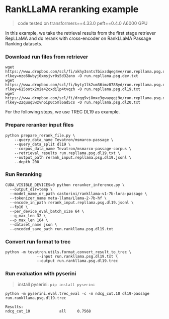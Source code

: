 # RankLLaMA reranking example

> code tested on transformers==4.33.0 peft==0.4.0 A6000 GPU

In this example, we take the retrieval results from the first stage retriever RepLLaMA and do rerank with cross-encoder on RankLLaMA Passage Ranking datasets.

### Download run files from retriever
```
wget https://www.dropbox.com/scl/fi/xkhy3snts7bixzdqeg4ve/run.repllama.psg.dev.txt?rlkey=nzo68wbyj0xmsjvr0s5d32ano -O run.repllama.psg.dev.txt
wget https://www.dropbox.com/scl/fi/byty1lk2um36imz0788yd/run.repllama.psg.dl19.txt?rlkey=615ootx2mia42cxdilp4tvqzh -O run.repllama.psg.dl19.txt
wget https://www.dropbox.com/scl/fi/drgg9vj8mxe3qwayggj9o/run.repllama.psg.dl20.txt?rlkey=22quuq5wzvn6ip0c5ml6ad5cs -O run.repllama.psg.dl20.txt
```

For the following steps, we use TREC DL19 as example.
### Prepare reranker input files
```
python prepare_rerank_file.py \
    --query_data_name Tevatron/msmarco-passage \
    --query_data_split dl19 \
    --corpus_data_name Tevatron/msmarco-passage-corpus \
    --retrieval_results run.repllama.psg.dl19.txt \
    --output_path rerank_input.repllama.psg.dl19.jsonl \
    --depth 200
```

### Run Reranking
```
CUDA_VISIBLE_DEVICES=0 python reranker_inference.py \
  --output_dir=temp \
  --model_name_or_path castorini/rankllama-v1-7b-lora-passage \
  --tokenizer_name meta-llama/Llama-2-7b-hf \
  --encode_in_path rerank_input.repllama.psg.dl19.jsonl \
  --fp16 \
  --per_device_eval_batch_size 64 \
  --q_max_len 32 \
  --p_max_len 164 \
  --dataset_name json \
  --encoded_save_path run.rankllama.psg.dl19.txt
```

### Convert run format to trec
```
python -m tevatron.utils.format.convert_result_to_trec \
              --input run.rankllama.psg.dl19.txt \
              --output run.rankllama.psg.dl19.trec
```

### Run evaluation with pyserini

> install pyserini:
`pip install pyserini`

```
python -m pyserini.eval.trec_eval -c -m ndcg_cut.10 dl19-passage run.rankllama.psg.dl19.trec

Results:
ndcg_cut_10             all     0.7568
```